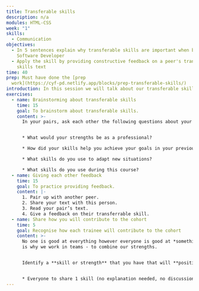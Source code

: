 ```yaml
---
title: Transferable skills
description: n/a
modules: HTML-CSS
week: "1"
skills:
  - Communication
objectives:
  - In 5 sentences explain why transferable skills are important when becoming a
    Software Developer
  - Apply the skill by providing constructive feedback on a peer's transferable
    skills text
time: 40
prep: Must have done the [prep
  work](https://cyf-pd.netlify.app/blocks/prep-transferable-skills/)
introduction: In this session we will talk about our transferable skills.
exercises:
  - name: Brainstorming about transferable skills
    time: 15
    goal: To brainstorm about transferable skills.
    content: >-
      In your pairs, ask each other the following questions about your texts


      * What would your strengths be as a professional?

      * How did your skills help you achieve your goals in your previous education/job?

      * What skills do you use to adapt new situations?

      * What skills do you use during this course?
  - name: Giving each other feedback
    time: 15
    goal: To practice providing feedback.
    content: |-
      1. Pair up with another peer. 
      2. Share your text with this person.
      3. Read your pair’s text. 
      4. Give a feedback on their transferrable skill.
  - name: Share how you will contribute to the cohort
    time: 5
    goal: Recognise how each trainee will contribute to the cohort
    content: >-
      No one is good at everything however everyone is good at *something*. That
      is why we work in teams - to combine our strengths.


      Identify a **skill or strength** that you have that will **positively contribute** to the cohort.


      * Everyone to share 1 skill (no explanation needed, no discussion needed, keep it short)
---
```

